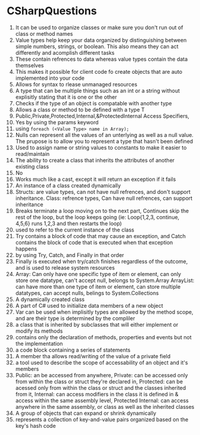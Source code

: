 # CSharpQuestions

1. It can be used to organize classes or make sure you don't run out of class or method names
2. Value types help keep your data organized by distinguishing between simple numbers, strings, or boolean. This also means they can act differently and acomplish different tasks
3. These contain refrences to data whereas value types contain the data themselves
4. This makes it possible for client code fo create objects that are auto implemented into your code
5. Allows for syntax to rlease unmanaged resources
6. A type that can be multiple things such as an int or a string without explisitly stating that it is one or the other
7. Checks if the type of an object is compatable with another type
8. Allows a class or method to be defined with a type T
9. Public,Private,Protected,Internal,&ProtectedInternal Access Specifiers,  
10. Yes by using the params keyword
11. using `foreach (<Value Type> name in Array);`
12. Nulls can represent all the values of an unterlying as well as a null value. The prupose is to allow you to represent a type that hasn't been defined
13. Used to assign name or string values to constants to make it easier to read/maintain
14. The ability to create a class that inherits the attributes of another existing class
15. No
16. Works much like a cast, except it will return an exception if it fails
17. An instance of a class created dynamically
18. Structs: are value types, can not have null refrences, and don't support inheritance. Class: refrence types, Can have null refrences, can support inheritance
19. Breaks terminate a loop moving on to the next part, Continues skip the rest of the loop, but the loop keeps going (ie: Loop{1,2,3, continue, 4,5,6} runs 1,2,3 and then restarts the loop)
20. used to refer to the current instance of the class
21. Try contains a block of code that may cause an exception, and Catch contains the block of code that is executed when that exception happens
22. by using Try, Catch, and Finally in that order
23. Finally is executed when try/catch finishes regardless of the outcome, and is used to release system resources
24. Array: Can only have one specific type of item or element, can only store one datatype, can't accept null, belongs to System.Array
    ArrayList:  can have more than one type of item or element, can store multiple datatypes, can accept nulls, belings to System.Collections
25. A dynamically created class
26. A part of C# used to initialize data members of a new object
27. Var can be used when implisitly types are allowed by the method scope, and are their type is determined by the compliler
28. a class that is inherited by subclasses that will either implement or modify its methods
29. contains only the declaration of methods, properties and events but not the implementation
30. a code block containing a series of statements
31. A member tha allows read/writing of the value of a private field
32. a tool used to describe the scope of accessability of an object and it's members
33. Public: an be accessed from anywhere, Private: can be accessed only from within the class or struct they're declared in, Protected: can be acessed only from within the class or struct and the classes inherited from it, Internal: can access modifiers in the class it is defined in & access within the same assembly level, Protected Internal: can access anywhere in the same assembly, or class as well as the inherited classes
34. A group of objects that can expand or shrink dynamically
35. represents a collection of key-and-value pairs organized based on the key's hash code
